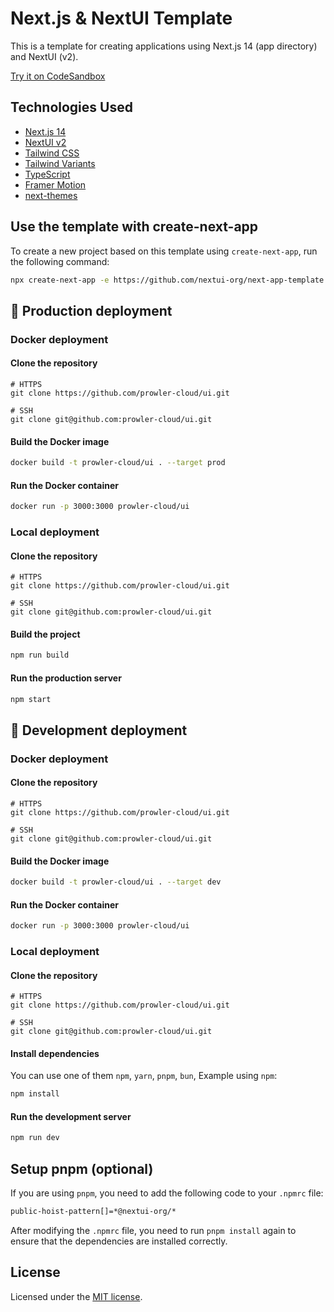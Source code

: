 # Next.js & NextUI Template

This is a template for creating applications using Next.js 14 (app directory) and NextUI (v2).

[Try it on CodeSandbox](https://githubbox.com/nextui-org/next-app-template)

## Technologies Used

- [Next.js 14](https://nextjs.org/docs/getting-started)
- [NextUI v2](https://nextui.org/)
- [Tailwind CSS](https://tailwindcss.com/)
- [Tailwind Variants](https://tailwind-variants.org)
- [TypeScript](https://www.typescriptlang.org/)
- [Framer Motion](https://www.framer.com/motion/)
- [next-themes](https://github.com/pacocoursey/next-themes)

## Use the template with create-next-app

To create a new project based on this template using `create-next-app`, run the following command:

```bash
npx create-next-app -e https://github.com/nextui-org/next-app-template
```

## 🚀 Production deployment
### Docker deployment
#### Clone the repository
```console
# HTTPS
git clone https://github.com/prowler-cloud/ui.git

# SSH
git clone git@github.com:prowler-cloud/ui.git

```
#### Build the Docker image
```bash
docker build -t prowler-cloud/ui . --target prod
```
#### Run the Docker container
```bash
docker run -p 3000:3000 prowler-cloud/ui
```

### Local deployment
#### Clone the repository

```console
# HTTPS
git clone https://github.com/prowler-cloud/ui.git

# SSH
git clone git@github.com:prowler-cloud/ui.git

```

#### Build the project

```bash
npm run build
```

#### Run the production server

```bash
npm start
```

## 🧪 Development deployment
### Docker deployment
#### Clone the repository
```console
# HTTPS
git clone https://github.com/prowler-cloud/ui.git

# SSH
git clone git@github.com:prowler-cloud/ui.git

```
#### Build the Docker image
```bash
docker build -t prowler-cloud/ui . --target dev
```
#### Run the Docker container
```bash
docker run -p 3000:3000 prowler-cloud/ui
```

### Local deployment
#### Clone the repository

```console
# HTTPS
git clone https://github.com/prowler-cloud/ui.git

# SSH
git clone git@github.com:prowler-cloud/ui.git

```

#### Install dependencies

You can use one of them `npm`, `yarn`, `pnpm`, `bun`, Example using `npm`:

```bash
npm install
```

#### Run the development server

```bash
npm run dev
```

## Setup pnpm (optional)

If you are using `pnpm`, you need to add the following code to your `.npmrc` file:

```bash
public-hoist-pattern[]=*@nextui-org/*
```

After modifying the `.npmrc` file, you need to run `pnpm install` again to ensure that the dependencies are installed correctly.

## License

Licensed under the [MIT license](https://github.com/nextui-org/next-app-template/blob/main/LICENSE).
